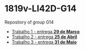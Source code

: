 # 1819v-LI42D-G14
Repository of group G14

* [Trabalho 1 - entrega **29 de Março**](trabalho1.md)
* [Trabalho 2 - entrega **25 de Abril**](trabalho2.md)
* [Trabalho 3 - entrega **31 de Maio**](trabalho3.md)
